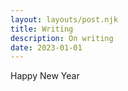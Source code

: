 ```yaml
---
layout: layouts/post.njk
title: Writing
description: On writing
date: 2023-01-01
---
```


Happy New Year

